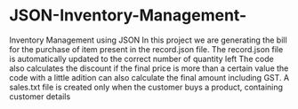 # JSON-Inventory-Management-
Inventory Management using JSON
In this project we are generating the bill for the purchase of item present in the record.json file.
The record.json file is automatically updated to the correct number of quantity left 
The code also calculates the discount if the final price is more than a certain value
the code with a little adition can also calculate the final amount including GST.
A sales.txt file is created only when the customer buys a product, containing customer details
